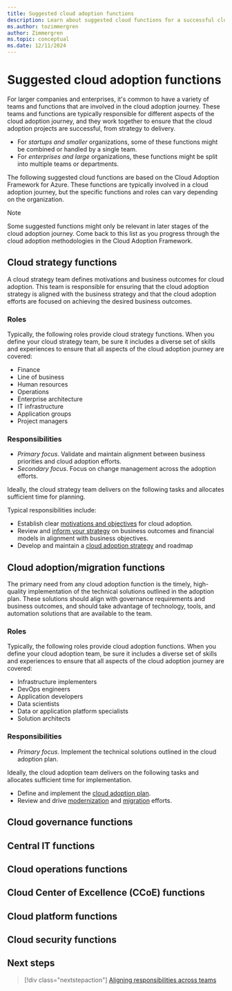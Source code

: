 ```yaml
---
title: Suggested cloud adoption functions
description: Learn about suggested cloud functions for a successful cloud adoption journey and how to align responsibilities across them.
ms.author: tozimmergren
author: Zimmergren
ms.topic: conceptual
ms.date: 12/11/2024
---
```


# Suggested cloud adoption functions

For larger companies and enterprises, it's common to have a variety of teams and functions that are involved in the cloud adoption journey. These teams and functions are typically responsible for different aspects of the cloud adoption journey, and they work together to ensure that the cloud adoption projects are successful, from strategy to delivery.

- For _startups and smaller_ organizations, some of these functions might be combined or handled by a single team.
- For _enterprises and large_ organizations, these functions might be split into multiple teams or departments.

The following suggested cloud functions are based on the Cloud Adoption Framework for Azure. These functions are typically involved in a cloud adoption journey, but the specific functions and roles can vary depending on the organization.

> [!NOTE]
> Some suggested functions might only be relevant in later stages of the cloud adoption journey. Come back to this list as you progress through the cloud adoption methodologies in the Cloud Adoption Framework.

## Cloud strategy functions

A cloud strategy team defines motivations and business outcomes for cloud adoption. This team is responsible for ensuring that the cloud adoption strategy is aligned with the business strategy and that the cloud adoption efforts are focused on achieving the desired business outcomes.

### Roles

Typically, the following roles provide cloud strategy functions. When you define your cloud strategy team, be sure it includes a diverse set of skills and experiences to ensure that all aspects of the cloud adoption journey are covered:

- Finance
- Line of business
- Human resources
- Operations
- Enterprise architecture
- IT infrastructure
- Application groups
- Project managers

### Responsibilities

- _Primary focus_. Validate and maintain alignment between business priorities and cloud adoption efforts.
- _Secondary focus_. Focus on change management across the adoption efforts.

Ideally, the cloud strategy team delivers on the following tasks and allocates sufficient time for planning.

Typical responsibilities include:

- Establish clear [motivations and objectives](../mission-objectives.md) for cloud adoption.
- Review and [inform your strategy](../inform/index.md) on business outcomes and financial models in alignment with business objectives.
- Develop and maintain a [cloud adoption strategy](../index.md) and roadmap

## Cloud adoption/migration functions

The primary need from any cloud adoption function is the timely, high-quality implementation of the technical solutions outlined in the adoption plan. These solutions should align with governance requirements and business outcomes, and should take advantage of technology, tools, and automation solutions that are available to the team.

### Roles

Typically, the following roles provide cloud adoption functions. When you define your cloud adoption team, be sure it includes a diverse set of skills and experiences to ensure that all aspects of the cloud adoption journey are covered:

- Infrastructure implementers
- DevOps engineers
- Application developers
- Data scientists
- Data or application platform specialists
- Solution architects

### Responsibilities

- _Primary focus_. Implement the technical solutions outlined in the cloud adoption plan.

Ideally, the cloud adoption team delivers on the following tasks and allocates sufficient time for implementation.

- Define and implement the [cloud adoption plan](../../plan/index.md).
- Review and drive [modernization](../../modernize/index.md) and [migration](../../migrate/index.md) efforts.

## Cloud governance functions

## Central IT functions

## Cloud operations functions

## Cloud Center of Excellence (CCoE) functions

## Cloud platform functions

## Cloud security functions

## Next steps

> [!div class="nextstepaction"]
> [Aligning responsibilities across teams](./raci-alignment.md)
